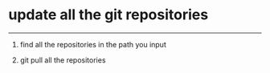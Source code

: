 # update all the git repositories
----

1. find all the repositories in the path you input

2. git pull all the repositories
